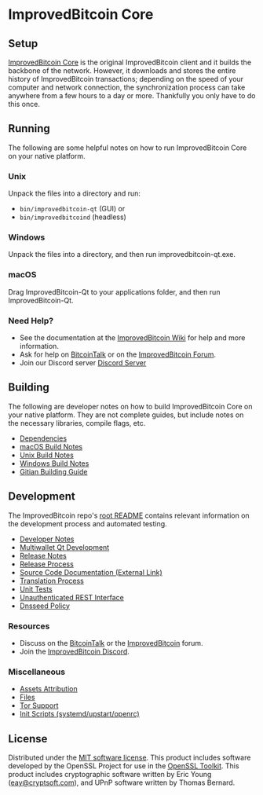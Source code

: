 ImprovedBitcoin Core
=============

Setup
---------------------
[ImprovedBitcoin Core](http://improvedbitcoin.org/wallet) is the original ImprovedBitcoin client and it builds the backbone of the network. However, it downloads and stores the entire history of ImprovedBitcoin transactions; depending on the speed of your computer and network connection, the synchronization process can take anywhere from a few hours to a day or more. Thankfully you only have to do this once.

Running
---------------------
The following are some helpful notes on how to run ImprovedBitcoin Core on your native platform.

### Unix

Unpack the files into a directory and run:

- `bin/improvedbitcoin-qt` (GUI) or
- `bin/improvedbitcoind` (headless)

### Windows

Unpack the files into a directory, and then run improvedbitcoin-qt.exe.

### macOS

Drag ImprovedBitcoin-Qt to your applications folder, and then run ImprovedBitcoin-Qt.

### Need Help?

* See the documentation at the [ImprovedBitcoin Wiki](https://github.com/ImprovedBitcoin-Project/ImprovedBitcoin/wiki)
for help and more information.
* Ask for help on [BitcoinTalk](https://bitcointalk.org/index.php?topic=1262920.0) or on the [ImprovedBitcoin Forum](http://forum.improvedbitcoin.org/).
* Join our Discord server [Discord Server](https://discord.improvedbitcoin.org)

Building
---------------------
The following are developer notes on how to build ImprovedBitcoin Core on your native platform. They are not complete guides, but include notes on the necessary libraries, compile flags, etc.

- [Dependencies](dependencies.md)
- [macOS Build Notes](build-osx.md)
- [Unix Build Notes](build-unix.md)
- [Windows Build Notes](build-windows.md)
- [Gitian Building Guide](gitian-building.md)

Development
---------------------
The ImprovedBitcoin repo's [root README](/README.md) contains relevant information on the development process and automated testing.

- [Developer Notes](developer-notes.md)
- [Multiwallet Qt Development](multiwallet-qt.md)
- [Release Notes](release-notes.md)
- [Release Process](release-process.md)
- [Source Code Documentation (External Link)](https://www.fuzzbawls.pw/improvedbitcoin/doxygen/)
- [Translation Process](translation_process.md)
- [Unit Tests](unit-tests.md)
- [Unauthenticated REST Interface](REST-interface.md)
- [Dnsseed Policy](dnsseed-policy.md)

### Resources
* Discuss on the [BitcoinTalk](https://bitcointalk.org/index.php?topic=1262920.0) or the [ImprovedBitcoin](http://forum.improvedbitcoin.org/) forum.
* Join the [ImprovedBitcoin Discord](https://discord.improvedbitcoin.org).

### Miscellaneous
- [Assets Attribution](assets-attribution.md)
- [Files](files.md)
- [Tor Support](tor.md)
- [Init Scripts (systemd/upstart/openrc)](init.md)

License
---------------------
Distributed under the [MIT software license](/COPYING).
This product includes software developed by the OpenSSL Project for use in the [OpenSSL Toolkit](https://www.openssl.org/). This product includes
cryptographic software written by Eric Young ([eay@cryptsoft.com](mailto:eay@cryptsoft.com)), and UPnP software written by Thomas Bernard.
